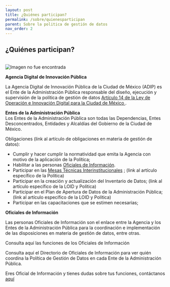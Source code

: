 ```yaml
---
layout: post
title: ¿Quiénes participan?
permalink: /sobre/quienesparticipan
parent: Sobre la politica de gestión de datos
nav_order: 2
---
```

<h2><b>¿Quiénes participan? </b></h2>
<br>

<img src="https://viriesc.github.io/micrositio_adip/assets/img/actores.png" alt="Imagen no fue encontrada">



<b>Agencia Digital de Innovación Pública </b>


La Agencia Digital de Innovación Pública de la Ciudad de México (ADIP) es el Ente de la Administración Pública responsable del diseño, ejecución y supervisión de la política de gestión de datos <a target="_blank" href="https://viriesc.github.io/micrositio_adip/loid/#adip-at">Artículo 14 de la Ley de Operación e Innovación Digital para la Ciudad de México </a>. 

<b>Entes de la Administración Pública</b>
<br>
Los Entes de la Administración Pública son todas las Dependencias, Entes Desconcentrados, Entidades y Alcaldías del Gobierno de la Ciudad de México. 

Obligaciones (link al artículo de obligaciones en materia de gestión de datos): 

- Cumplir y hacer cumplir la normatividad que emita la Agencia con motivo de la aplicación de la Política;
- Habilitar a las personas  <a target="_blank" href="https://viriesc.github.io/micrositio_adip/loid/#oficial-info">Oficiales de Información</a>.
- Participar en las <a href="https://viriesc.github.io/micrositio_adip/plaza-publica/">Mesas Técnicas Interinstitucionales</a> ; (link al artículo específico de la Política) 
- Participar en la creación y actualización del Inventario de Datos; (link al artículo específico de la LOID y Política) 
- Participar en el Plan de Apertura de Datos de la Administración Pública; (link al artículo específico de la LOID y Política) 
- Participar en las capacitaciones que se estimen necesarias; 

<b>Oficiales de Información</b> <br>

Las personas Oficiales de Información son el enlace entre la Agencia y los Entes de la Administración Pública para la coordinación e implementación de las disposiciones en materia de gestión de datos, entre otras. 

Consulta aquí las funciones de los Oficiales de Información 

Consulta aquí el Directorio de Oficiales de Información para ver quién coordina la Política de Gestión de Datos en cada Ente de la Administración Pública. 

Eres Oficial de Información y tienes dudas sobre tus funciones, contáctanos <a href="https://viriesc.github.io/micrositio_adip/contact/">aquí</a> 

